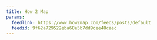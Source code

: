 ```yaml
---
title: How 2 Map
params:
  feedlink: https://www.how2map.com/feeds/posts/default
  feedid: 9f62a729522eba68e5b7dd9cee48caec
---
```

